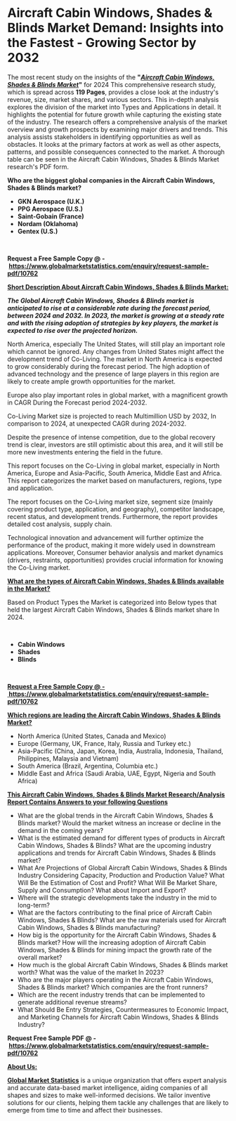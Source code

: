 <h1>Aircraft Cabin Windows, Shades &amp; Blinds Market Demand: Insights into the Fastest - Growing Sector by 2032</h1>
<p>The most recent study on the insights of the <strong>"</strong><a href="https://www.globalmarketstatistics.com/market-reports/aircraft-cabin-windows-shades-blinds-market-10762"><strong><em>Aircraft Cabin Windows, Shades &amp; Blinds Market</em></strong></a><strong>"</strong>&nbsp;for 2024 This comprehensive research study, which is spread across <strong>119 Pages</strong>, provides a close look at the industry's revenue, size, market shares, and various sectors. This in-depth analysis explores the division of the market into Types and Applications in detail. It highlights the potential for future growth while capturing the existing state of the industry. The research offers a comprehensive analysis of the market overview and growth prospects by examining major drivers and trends. This analysis assists stakeholders in identifying opportunities as well as obstacles. It looks at the primary factors at work as well as other aspects, patterns, and possible consequences connected to the market. A thorough table can be seen in the Aircraft Cabin Windows, Shades &amp; Blinds Market research's PDF form.</p>
<p><strong>Who are the biggest global companies in the Aircraft Cabin Windows, Shades &amp; Blinds market?<br /></strong></p>
<ul>
<li><strong>GKN Aerospace (U.K.)</strong></li>
<li><strong>PPG Aerospace (U.S.)</strong></li>
<li><strong>Saint-Gobain (France)</strong></li>
<li><strong>Nordam (Oklahoma)</strong></li>
<li><strong>Gentex (U.S.)</strong></li>
</ul>
<p>&nbsp;</p>
<p><strong>Request a Free Sample Copy @ -&nbsp;</strong><a href="https://www.globalmarketstatistics.com/enquiry/request-sample-pdf/10762"><strong>https://www.globalmarketstatistics.com/enquiry/request-sample-pdf/10762</strong></a></p>
<p><strong><u>Short Description About Aircraft Cabin Windows, Shades &amp; Blinds Market:</u></strong></p>
<p><strong><em>The Global Aircraft Cabin Windows, Shades &amp; Blinds market is anticipated to rise at a considerable rate during the forecast period, between 2024 and 2032. In 2023, the market is growing at a steady rate and with the rising adoption of strategies by key players, the market is expected to rise over the projected horizon.</em></strong></p>
<p>North America, especially The United States, will still play an important role which cannot be ignored. Any changes from United States might affect the development trend of Co-Living. The market in North America is expected to grow considerably during the forecast period. The high adoption of advanced technology and the presence of large players in this region are likely to create ample growth opportunities for the market.</p>
<p>Europe also play important roles in global market, with a magnificent growth in CAGR During the Forecast period 2024-2032.</p>
<p>Co-Living Market size is projected to reach Multimillion USD by 2032, In comparison to 2024, at unexpected CAGR during 2024-2032.</p>
<p>Despite the presence of intense competition, due to the global recovery trend is clear, investors are still optimistic about this area, and it will still be more new investments entering the field in the future.</p>
<p>This report focuses on the Co-Living in global market, especially in North America, Europe and Asia-Pacific, South America, Middle East and Africa. This report categorizes the market based on manufacturers, regions, type and application.</p>
<p>The report focuses on the Co-Living market size, segment size (mainly covering product type, application, and geography), competitor landscape, recent status, and development trends. Furthermore, the report provides detailed cost analysis, supply chain.</p>
<p>Technological innovation and advancement will further optimize the performance of the product, making it more widely used in downstream applications. Moreover, Consumer behavior analysis and market dynamics (drivers, restraints, opportunities) provides crucial information for knowing the Co-Living market.</p>
<p><strong><u>What are the types of Aircraft Cabin Windows, Shades &amp; Blinds available in the Market?</u></strong></p>
<p>Based on Product Types the Market is categorized into Below types that held the largest Aircraft Cabin Windows, Shades &amp; Blinds market share In 2024.</p>
<p>&nbsp;</p>
<ul>
<li><strong>Cabin Windows</strong></li>
<li><strong>Shades</strong></li>
<li><strong>Blinds</strong></li>
</ul>
<p>&nbsp;</p>
<p><strong><u>Request a Free Sample Copy @ -&nbsp;</u></strong><a href="https://www.globalmarketstatistics.com/enquiry/request-sample-pdf/10762"><strong>https://www.globalmarketstatistics.com/enquiry/request-sample-pdf/10762</strong></a></p>
<p><strong><u>Which regions are leading the Aircraft Cabin Windows, Shades &amp; Blinds Market?</u></strong></p>
<ul>
<li>North America (United States, Canada and Mexico)</li>
<li>Europe (Germany, UK, France, Italy, Russia and Turkey etc.)</li>
<li>Asia-Pacific (China, Japan, Korea, India, Australia, Indonesia, Thailand, Philippines, Malaysia and Vietnam)</li>
<li>South America (Brazil, Argentina, Columbia etc.)</li>
<li>Middle East and Africa (Saudi Arabia, UAE, Egypt, Nigeria and South Africa)</li>
</ul>
<p><strong><u>This Aircraft Cabin Windows, Shades &amp; Blinds Market Research/Analysis Report Contains Answers to your following Questions</u></strong></p>
<ul>
<li>What are the global trends in the Aircraft Cabin Windows, Shades &amp; Blinds market? Would the market witness an increase or decline in the demand in the coming years?</li>
<li>What is the estimated demand for different types of products in Aircraft Cabin Windows, Shades &amp; Blinds? What are the upcoming industry applications and trends for Aircraft Cabin Windows, Shades &amp; Blinds market?</li>
<li>What Are Projections of Global Aircraft Cabin Windows, Shades &amp; Blinds Industry Considering Capacity, Production and Production Value? What Will Be the Estimation of Cost and Profit? What Will Be Market Share, Supply and Consumption? What about Import and Export?</li>
<li>Where will the strategic developments take the industry in the mid to long-term?</li>
<li>What are the factors contributing to the final price of Aircraft Cabin Windows, Shades &amp; Blinds? What are the raw materials used for Aircraft Cabin Windows, Shades &amp; Blinds manufacturing?</li>
<li>How big is the opportunity for the Aircraft Cabin Windows, Shades &amp; Blinds market? How will the increasing adoption of Aircraft Cabin Windows, Shades &amp; Blinds for mining impact the growth rate of the overall market?</li>
<li>How much is the global Aircraft Cabin Windows, Shades &amp; Blinds market worth? What was the value of the market In 2023?</li>
<li>Who are the major players operating in the Aircraft Cabin Windows, Shades &amp; Blinds market? Which companies are the front runners?</li>
<li>Which are the recent industry trends that can be implemented to generate additional revenue streams?</li>
<li>What Should Be Entry Strategies, Countermeasures to Economic Impact, and Marketing Channels for Aircraft Cabin Windows, Shades &amp; Blinds Industry?</li>
</ul>
<p><strong>Request Free Sample PDF @ -&nbsp;</strong><a href="https://www.globalmarketstatistics.com/enquiry/request-sample-pdf/10762"><strong>https://www.globalmarketstatistics.com/enquiry/request-sample-pdf/10762</strong></a></p>
<p><strong><u>About Us:</u></strong></p>
<p><a href="https://www.globalmarketstatistics.com/enquiry/request-sample-pdf/10762"><strong>Global Market Statistics</strong></a>&nbsp;is a unique organization that offers expert analysis and accurate data-based market intelligence, aiding companies of all shapes and sizes to make well-informed decisions. We tailor inventive solutions for our clients, helping them tackle any challenges that are likely to emerge from time to time and affect their businesses.</p>